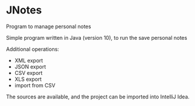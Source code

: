 # JNotes
Program to manage personal notes

Simple program written in Java (version 10), to run the save personal notes

Additional operations:
* XML export
* JSON export
* CSV export
* XLS export
* import from CSV

The sources are available, and the project can be imported into IntelliJ Idea.
